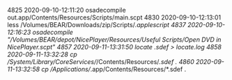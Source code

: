  4825  2020-09-10-12:11:20 osadecompile  out.app/Contents/Resources/Scripts/main.scpt
 4830  2020-09-10-12:13:01 less /Volumes/BEAR/Downloads/zip/Scripts/*.applescript
 4837  2020-09-10-12:16:23 osadecompile "/Volumes/BEAR/depot/NicePlayer/Resources/Useful Scripts/Open DVD in NicePlayer.scpt"
 4857  2020-09-11-13:31:50 locate .sdef > locate.log
 4858  2020-09-11-13:32:28 cp /System/Library/CoreServices/*/Contents/Resources/*.sdef   .
 4860  2020-09-11-13:32:58 cp /Applications/*.app/Contents/Resources/*.sdef .
